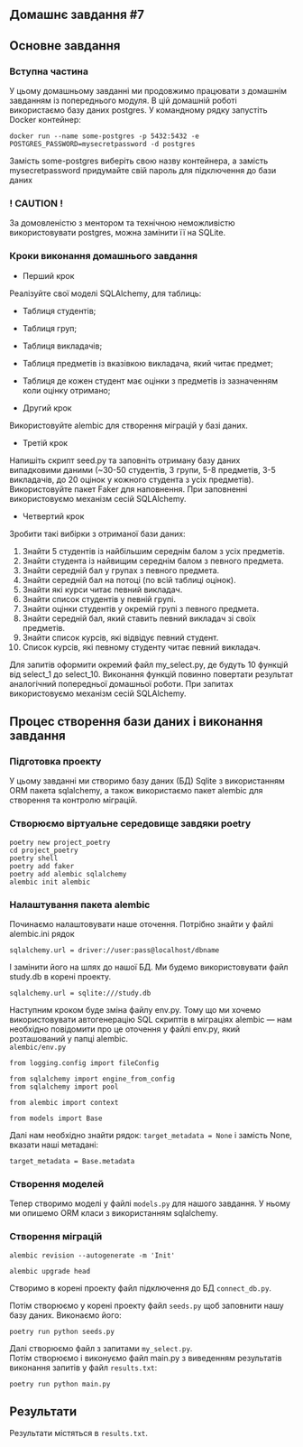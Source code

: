 ## Домашнє завдання #7

## Основне завдання

### Вступна частина

У цьому домашньому завданні ми продовжимо працювати з домашнім завданням із попереднього модуля.
В цій домашній роботі використаємо базу даних postgres. У командному рядку запустіть Docker контейнер:

```docker run --name some-postgres -p 5432:5432 -e POSTGRES_PASSWORD=mysecretpassword -d postgres```

Замість some-postgres виберіть свою назву контейнера, а замість mysecretpassword придумайте свій пароль для підключення до бази даних

### ! CAUTION ! 
За домовленістю з ментором та технічною неможливістю використовувати postgres, можна замінити її на SQLite.

### Кроки виконання домашнього завдання​

* Перший крок​
  
Реалізуйте свої моделі SQLAlchemy, для таблиць:   
  
* Таблиця студентів;  
* Таблиця груп;
* Таблиця викладачів;
* Таблиця предметів із вказівкою викладача, який читає предмет;
* Таблиця де кожен студент має оцінки з предметів із зазначенням коли оцінку отримано;  
  
* Другий крок
  
Використовуйте alembic для створення міграцій у базі даних.  

* Третій крок  
  
Напишіть скрипт seed.py та заповніть отриману базу даних випадковими даними (~30-50 студентів, 3 групи, 5-8 предметів, 3-5 викладачів, до 20 оцінок у кожного студента з усіх предметів). Використовуйте пакет Faker для наповнення. При заповненні використовуємо механізм сесій SQLAlchemy.    

* Четвертий крок
  
Зробити такі вибірки з отриманої бази даних:  
1. Знайти 5 студентів із найбільшим середнім балом з усіх предметів.
2. Знайти студента із найвищим середнім балом з певного предмета.
3. Знайти середній бал у групах з певного предмета.
4. Знайти середній бал на потоці (по всій таблиці оцінок).
5. Знайти які курси читає певний викладач.
6. Знайти список студентів у певній групі.
7. Знайти оцінки студентів у окремій групі з певного предмета.
8. Знайти середній бал, який ставить певний викладач зі своїх предметів.
9. Знайти список курсів, які відвідує певний студент.  
10. Список курсів, які певному студенту читає певний викладач.  

Для запитів оформити окремий файл my_select.py, де будуть 10 функцій від select_1 до select_10. Виконання функцій повинно повертати результат аналогічний попередньої домашньої роботи. При запитах використовуємо механізм сесій SQLAlchemy.  


## Процес створення бази даних і виконання завдання

### Підготовка проекту

У цьому завданні ми створимо базу даних (БД) Sqlite з використанням ORM пакета sqlalchemy, а також використаємо пакет alembic для створення та контролю міграцій.  
  
### Створюємо віртуальне середовище завдяки poetry  

```poetry new project_poetry```  
```cd project_poetry```  
```poetry shell```  
```poetry add faker```  
```poetry add alembic sqlalchemy```  
```alembic init alembic```  

### Налаштування пакета alembic  

Починаємо налаштовувати наше оточення. Потрібно знайти у файлі alembic.ini рядок  

```sqlalchemy.url = driver://user:pass@localhost/dbname```

І замінити його на шлях до нашої БД. Ми будемо використовувати файл study.db в корені проекту.   

```
sqlalchemy.url = sqlite:///study.db
```

Наступним кроком буде зміна файлу env.py. Тому що ми хочемо використовувати автогенерацію SQL скриптів в міграціях alembic — нам необхідно повідомити про це оточення у файлі env.py, який розташований у папці alembic.   
```alembic/env.py```  
```
from logging.config import fileConfig  
  
from sqlalchemy import engine_from_config  
from sqlalchemy import pool  
  
from alembic import context  
  
from models import Base  
```
  
Далі нам необхідно знайти рядок: ```target_metadata = None``` і замість None, вказати наші метадані:  
```
target_metadata = Base.metadata
```

### Створення моделей

Тепер створимо моделі у файлі ```models.py``` для нашого завдання. У ньому ми опишемо ORM класи з використанням sqlalchemy.  

### Створення міграцій

```
alembic revision --autogenerate -m 'Init'
```
  
```
alembic upgrade head
```

Створимо в корені проекту файл підключення до БД ```connect_db.py```.  

Потім створюємо у корені проекту файл ```seeds.py``` щоб заповнити нашу базу даних. Виконаємо його:  
```
poetry run python seeds.py
```  
Далі створюємо файл з запитами ```my_select.py```.   
Потім створюємо і виконуємо файл main.py з виведенням результатів виконання запитів у файл ```results.txt```:
```
poetry run python main.py
```

## Результати

Результати містяться в ```results.txt```.  
